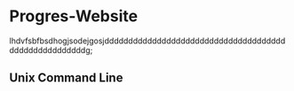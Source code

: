 # Progres-Website

lhdvfsbfbsdhogjsodejgosjddddddddddddddddddddddddddddddddddddddddddddddddddddddg;

## Unix Command Line


